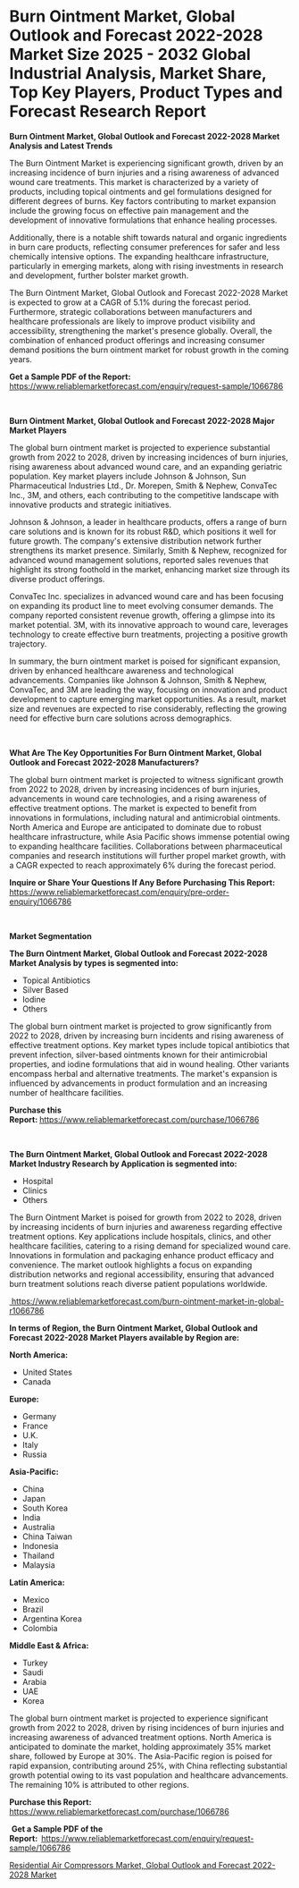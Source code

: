 <p><h1>Burn Ointment Market, Global Outlook and Forecast 2022-2028 Market Size 2025 - 2032 Global Industrial Analysis, Market Share, Top Key Players, Product Types and Forecast Research Report</h1></p><p><strong>Burn Ointment Market, Global Outlook and Forecast 2022-2028 Market Analysis and Latest Trends</strong></p>
<p><p>The Burn Ointment Market is experiencing significant growth, driven by an increasing incidence of burn injuries and a rising awareness of advanced wound care treatments. This market is characterized by a variety of products, including topical ointments and gel formulations designed for different degrees of burns. Key factors contributing to market expansion include the growing focus on effective pain management and the development of innovative formulations that enhance healing processes.</p><p>Additionally, there is a notable shift towards natural and organic ingredients in burn care products, reflecting consumer preferences for safer and less chemically intensive options. The expanding healthcare infrastructure, particularly in emerging markets, along with rising investments in research and development, further bolster market growth.</p><p>The Burn Ointment Market, Global Outlook and Forecast 2022-2028 Market is expected to grow at a CAGR of 5.1% during the forecast period. Furthermore, strategic collaborations between manufacturers and healthcare professionals are likely to improve product visibility and accessibility, strengthening the market's presence globally. Overall, the combination of enhanced product offerings and increasing consumer demand positions the burn ointment market for robust growth in the coming years.</p></p>
<p><strong>Get a Sample PDF of the Report:&nbsp;</strong> <a href="https://www.reliablemarketforecast.com/enquiry/request-sample/1066786?utm_campaign=2890&utm_medium=2&utm_source=Github&utm_content=ia&utm_term=21032025&utm_id=burn-ointment-market-global-outlook-and-forecast-2022-2028">https://www.reliablemarketforecast.com/enquiry/request-sample/1066786</a></p>
<p>&nbsp;</p>
<p><strong>Burn Ointment Market, Global Outlook and Forecast 2022-2028 Major Market Players</strong></p>
<p><p>The global burn ointment market is projected to experience substantial growth from 2022 to 2028, driven by increasing incidences of burn injuries, rising awareness about advanced wound care, and an expanding geriatric population. Key market players include Johnson & Johnson, Sun Pharmaceutical Industries Ltd., Dr. Morepen, Smith & Nephew, ConvaTec Inc., 3M, and others, each contributing to the competitive landscape with innovative products and strategic initiatives.</p><p>Johnson & Johnson, a leader in healthcare products, offers a range of burn care solutions and is known for its robust R&D, which positions it well for future growth. The company's extensive distribution network further strengthens its market presence. Similarly, Smith & Nephew, recognized for advanced wound management solutions, reported sales revenues that highlight its strong foothold in the market, enhancing market size through its diverse product offerings.</p><p>ConvaTec Inc. specializes in advanced wound care and has been focusing on expanding its product line to meet evolving consumer demands. The company reported consistent revenue growth, offering a glimpse into its market potential. 3M, with its innovative approach to wound care, leverages technology to create effective burn treatments, projecting a positive growth trajectory.</p><p>In summary, the burn ointment market is poised for significant expansion, driven by enhanced healthcare awareness and technological advancements. Companies like Johnson & Johnson, Smith & Nephew, ConvaTec, and 3M are leading the way, focusing on innovation and product development to capture emerging market opportunities. As a result, market size and revenues are expected to rise considerably, reflecting the growing need for effective burn care solutions across demographics.</p></p>
<p>&nbsp;</p>
<p><strong>What Are The Key Opportunities For Burn Ointment Market, Global Outlook and Forecast 2022-2028 Manufacturers?</strong></p>
<p><p>The global burn ointment market is projected to witness significant growth from 2022 to 2028, driven by increasing incidences of burn injuries, advancements in wound care technologies, and a rising awareness of effective treatment options. The market is expected to benefit from innovations in formulations, including natural and antimicrobial ointments. North America and Europe are anticipated to dominate due to robust healthcare infrastructure, while Asia Pacific shows immense potential owing to expanding healthcare facilities. Collaborations between pharmaceutical companies and research institutions will further propel market growth, with a CAGR expected to reach approximately 6% during the forecast period.</p></p>
<p><strong>Inquire or Share Your Questions If Any Before Purchasing This Report:</strong> <a href="https://www.reliablemarketforecast.com/enquiry/pre-order-enquiry/1066786?utm_campaign=2890&utm_medium=2&utm_source=Github&utm_content=ia&utm_term=21032025&utm_id=burn-ointment-market-global-outlook-and-forecast-2022-2028">https://www.reliablemarketforecast.com/enquiry/pre-order-enquiry/1066786</a></p>
<p>&nbsp;</p>
<p><strong>Market Segmentation</strong></p>
<p><strong>The Burn Ointment Market, Global Outlook and Forecast 2022-2028 Market Analysis by types is segmented into:</strong></p>
<p><ul><li>Topical Antibiotics</li><li>Silver Based</li><li>Iodine</li><li>Others</li></ul></p>
<p><p>The global burn ointment market is projected to grow significantly from 2022 to 2028, driven by increasing burn incidents and rising awareness of effective treatment options. Key market types include topical antibiotics that prevent infection, silver-based ointments known for their antimicrobial properties, and iodine formulations that aid in wound healing. Other variants encompass herbal and alternative treatments. The market's expansion is influenced by advancements in product formulation and an increasing number of healthcare facilities.</p></p>
<p><strong>Purchase this Report:&nbsp;</strong><a href="https://www.reliablemarketforecast.com/purchase/1066786?utm_campaign=2890&utm_medium=2&utm_source=Github&utm_content=ia&utm_term=21032025&utm_id=burn-ointment-market-global-outlook-and-forecast-2022-2028">https://www.reliablemarketforecast.com/purchase/1066786</a></p>
<p>&nbsp;</p>
<p><strong>The Burn Ointment Market, Global Outlook and Forecast 2022-2028 Market Industry Research by Application is segmented into:</strong></p>
<p><ul><li>Hospital</li><li>Clinics</li><li>Others</li></ul></p>
<p><p>The Burn Ointment Market is poised for growth from 2022 to 2028, driven by increasing incidents of burn injuries and awareness regarding effective treatment options. Key applications include hospitals, clinics, and other healthcare facilities, catering to a rising demand for specialized wound care. Innovations in formulation and packaging enhance product efficacy and convenience. The market outlook highlights a focus on expanding distribution networks and regional accessibility, ensuring that advanced burn treatment solutions reach diverse patient populations worldwide.</p></p>
<p><a href="https://www.reliablemarketforecast.com/burn-ointment-market-in-global-r1066786?utm_campaign=2890&utm_medium=2&utm_source=Github&utm_content=ia&utm_term=21032025&utm_id=burn-ointment-market-global-outlook-and-forecast-2022-2028">&nbsp;https://www.reliablemarketforecast.com/burn-ointment-market-in-global-r1066786</a></p>
<p><strong>In terms of Region, the Burn Ointment Market, Global Outlook and Forecast 2022-2028 Market Players available by Region are:</strong></p>
<p>
    <p> <strong> North America: </strong>
        <ul>
            <li>United States</li>
            <li>Canada</li>
        </ul>
        </p> 
    <p> <strong> Europe: </strong>
        <ul>
            <li>Germany</li>
            <li>France</li>
            <li>U.K.</li>
            <li>Italy</li>
            <li>Russia</li>
        </ul>
        </p> 
    <p> <strong> Asia-Pacific: </strong>
        <ul>
            <li>China</li>
            <li>Japan</li>
            <li>South Korea</li>
            <li>India</li>
            <li>Australia</li>
            <li>China Taiwan</li>
            <li>Indonesia</li>
            <li>Thailand</li>
            <li>Malaysia</li>
        </ul>
        </p> 
    <p> <strong> Latin America: </strong>
        <ul>
            <li>Mexico</li>
            <li>Brazil</li>
            <li>Argentina Korea</li>
            <li>Colombia</li>
        </ul>
        </p> 
    <p> <strong> Middle East & Africa: </strong>
        <ul>
            <li>Turkey</li>
            <li>Saudi</li>
            <li>Arabia</li>
            <li>UAE</li>
            <li>Korea</li>
        </ul>
    </p>
    </p>
<p><p>The global burn ointment market is projected to experience significant growth from 2022 to 2028, driven by rising incidences of burn injuries and increasing awareness of advanced treatment options. North America is anticipated to dominate the market, holding approximately 35% market share, followed by Europe at 30%. The Asia-Pacific region is poised for rapid expansion, contributing around 25%, with China reflecting substantial growth potential owing to its vast population and healthcare advancements. The remaining 10% is attributed to other regions.</p></p>
<p><strong>Purchase this Report: </strong><a href="https://www.reliablemarketforecast.com/purchase/1066786?utm_campaign=2890&utm_medium=2&utm_source=Github&utm_content=ia&utm_term=21032025&utm_id=burn-ointment-market-global-outlook-and-forecast-2022-2028">https://www.reliablemarketforecast.com/purchase/1066786</a></p>
<p>&nbsp;<strong>Get a Sample PDF of the Report:&nbsp;&nbsp;</strong><a href="https://www.reliablemarketforecast.com/enquiry/request-sample/1066786?utm_campaign=2890&utm_medium=2&utm_source=Github&utm_content=ia&utm_term=21032025&utm_id=burn-ointment-market-global-outlook-and-forecast-2022-2028">https://www.reliablemarketforecast.com/enquiry/request-sample/1066786</a></p>
<p><strong></strong></p>
<p><p><a href="https://github.com/chaiszepkadk/Market-Research-Report-List-1/blob/main/residential-air-compressors-market-global-outlook-and-forecast-2022-2028-market.md?utm_campaign=2890&utm_medium=2&utm_source=Github&utm_content=ia&utm_term=21032025&utm_id=burn-ointment-market-global-outlook-and-forecast-2022-2028">Residential Air Compressors Market, Global Outlook and Forecast 2022-2028 Market</a></p></p>